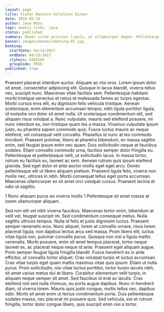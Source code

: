 ```yaml
---
layout: page
title: Fisher Restore Solutions Dinner
date: 2016-05-24
author: Jane Mata
tags: weekly links, java
status: published
summary: Donec vitae pulvinar ligula, ut ullamcorper magna. Pellentesque.
banner: images/banner/meeting-01.jpg
booking:
  startDate: 04/14/2017
  endDate: 04/16/2017
  ctyhocn: AIKSCHX
  groupCode: FRSD
published: true
---
```

Praesent placerat interdum auctor. Aliquam ac nisi eros. Lorem ipsum dolor sit amet, consectetur adipiscing elit. Quisque in lacus blandit, viverra tellus nec, suscipit nunc. Maecenas vitae facilisis sem. Pellentesque habitant morbi tristique senectus et netus et malesuada fames ac turpis egestas. Morbi cursus eros elit, eu dignissim felis vehicula tristique. Aenean scelerisque, enim elementum accumsan tempor, nibh ligula porttitor ligula, id molestie orci dolor sit amet nulla. Ut scelerisque condimentum elit, sed aliquam risus volutpat a. Nunc vulputate, mauris sed eleifend posuere, mi nunc interdum ex, non tristique quam leo a massa. Vivamus vulputate ipsum justo, eu pharetra sapien commodo quis. Fusce luctus mauris ac neque eleifend, vel consequat velit convallis. Phasellus id nunc at leo commodo tincidunt. Praesent pulvinar, libero at pharetra bibendum, ex massa sagittis enim, sed feugiat ipsum enim nec quam. Duis sollicitudin neque at faucibus sodales. Etiam convallis commodo urna, facilisis semper dolor fringilla eu.
Pellentesque et pellentesque velit, ut sollicitudin lacus. In massa tortor, rutrum eu facilisis eu, laoreet ac sem. Aenean rutrum quis ipsum eleifend gravida. Sed eget dolor et ante auctor mollis eget eget arcu. Donec pellentesque elit ut libero aliquam pretium. Praesent ligula felis, viverra non mollis nec, ultrices in nibh. Morbi consequat tellus eget porta accumsan. Maecenas ullamcorper ex sit amet orci volutpat cursus. Praesent lacinia et odio ut sagittis.

1 Nunc aliquam purus eu viverra mollis
1 Pellentesque sit amet massa at lorem ullamcorper aliquam.

Sed non elit vel nibh viverra faucibus. Maecenas tortor enim, bibendum at velit vel, feugiat suscipit mi. Sed condimentum consequat metus. Nulla sagittis ultrices tempus. Nulla id felis et justo dignissim luctus. Praesent semper venenatis eros. Nunc aliquet, lorem at convallis ornare, risus lorem placerat ligula, non dapibus lectus arcu sed massa. Proin libero elit, luctus vitae ligula non, pulvinar convallis purus. Quisque non nisl a ligula mattis venenatis. Morbi posuere, enim sit amet tempus placerat, tortor neque laoreet ex, ac placerat neque neque id ante. Praesent eget aliquam augue. Proin semper feugiat ligula fringilla blandit. Fusce hendrerit ex in ante efficitur, ut convallis tortor aliquet. Cras volutpat turpis et luctus accumsan.
Cras vitae turpis eget quam mattis maximus vitae quis ipsum. Etiam ut nulla purus. Proin sollicitudin, nisi vitae luctus porttitor, tortor turpis iaculis nibh, sit amet varius metus dui at libero. Curabitur elementum velit turpis, in aliquam neque semper sit amet. Sed faucibus id erat ac iaculis. Cras eleifend nisl sed nulla rhoncus, eu porta augue dapibus. Nunc in hendrerit diam, id viverra lorem. Mauris quis justo congue, mollis tellus nec, dapibus odio. Morbi sit amet enim ut lectus condimentum porta. Duis pellentesque sodales massa, nec placerat mi posuere quis. Sed vehicula, est et rutrum fringilla, tortor dolor congue libero, quis suscipit enim nisi a tortor.
